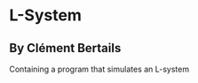 # L-System
## By Clément Bertails
Containing a program that simulates an L-system
<!-- 
## Using the Program
Use "make" to compile and execute ./tp10_hangMan {path of word's file}

## Notes
"make run" won't work because it need an argument.

## Compilation
Go to the decompressed folder via a terminal. Execute "make".

## Generate Doxygen
If you want to generate the Doxygen, run "make docs". !! You will have to install the graphviz package to avoid errors when generating the doxygen !!

## Read doxygen
Open the doc/html/index.html page generated at the time of "make docs". The Doxyfile is also created with the above command.

## Delete unnecessary files
Run "make clean" : delete the bin folder containing the object files (*.o), the save folder containing a backup of the src folder, the doc folder containing the Doxygen, the last archive created by "make give", the src.old folder created by "make restore" and the executable.

## Create save
Run "make save": create the save folder if it doesn't exist and copy the src folder into it.

## Revert to last save
Run "make restore": restore the backup from the save folder.

## Archive the program
Run "make give": a ready-to-give archive is created.
 -->
